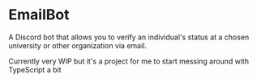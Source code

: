 # EmailBot
A Discord bot that allows you to verify an individual's status at a chosen university or other organization via email.

Currently very WIP but it's a project for me to start messing around with TypeScript a bit
